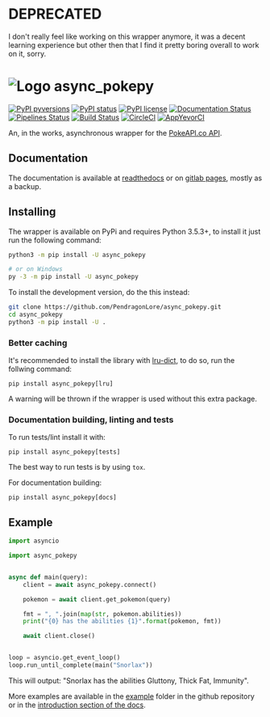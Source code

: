 # DEPRECATED

I don't really feel like working on this wrapper anymore, it was a decent learning experience but other then that I find it pretty boring overall to work on it, sorry.

# ![Logo](https://i.imgur.com/HbPBYwf.png) async_pokepy

[![PyPI pyversions](https://img.shields.io/pypi/pyversions/async_pokepy.svg)](https://pypi.python.org/pypi/async-pokepy/)
[![PyPI status](https://img.shields.io/pypi/status/async_pokepy.svg)](https://pypi.python.org/pypi/async_pokepy/)
[![PyPI license](https://img.shields.io/pypi/l/async_pokepy.svg)](https://github.com/PendragonLore/async_pokepy/blob/master/LICENSE)
[![Documentation Status](https://readthedocs.org/projects/async-pokepy/badge/?version=master)](https://async-pokepy.readthedocs.io/en/master/?badge=master)
[![Pipelines Status](https://gitlab.com/PendragonLore/async_pokepy/badges/master/pipeline.svg)](https://gitlab.com/PendragonLore/async_pokepy/pipelines)
[![Build Status](https://img.shields.io/travis/com/PendragonLore/async_pokepy.svg?label=TravisCI)](https://travis-ci.com/PendragonLore/async_pokepy)
[![CircleCI](https://img.shields.io/circleci/project/github/PendragonLore/async_pokepy/master.svg?label=CircleCI)](https://circleci.com/gh/PendragonLore/async_pokepy)
[![AppYevorCI](https://img.shields.io/appveyor/ci/PendragonLore/async-pokepy/master.svg?label=AppVeyorCI)](https://ci.appveyor.com/project/PendragonLore/async-pokepy)

An, in the works, asynchronous wrapper for the [PokeAPI.co API](https://pokeapi.co).

## Documentation

The documentation is available at [readthedocs](https://async-pokepy.readthedocs.io/en/master/) or on
[gitlab pages](https://pendragonlore.gitlab.io/async_pokepy/), mostly as a backup.

## Installing

The wrapper is available on PyPi and requires Python 3.5.3+, to install it just run the following command:

```sh
python3 -m pip install -U async_pokepy

# or on Windows
py -3 -m pip install -U async_pokepy
```

To install the development version, do the this instead:

```sh
git clone https://github.com/PendragonLore/async_pokepy.git
cd async_pokepy
python3 -m pip install -U .
```

### Better caching

It's recommended to install the library with [lru-dict](https://pypi.org/project/lru-dict/), to do so, run the follwing command:

``pip install async_pokepy[lru]``

A warning will be thrown if the wrapper is used without this extra package.

### Documentation building, linting and tests

To run tests/lint install it with:

``pip install async_pokepy[tests]``

The best way to run tests is by using ``tox``.

For documentation building:

``pip install async_pokepy[docs]``

## Example

```python
import asyncio

import async_pokepy


async def main(query):
    client = await async_pokepy.connect()

    pokemon = await client.get_pokemon(query)

    fmt = ", ".join(map(str, pokemon.abilities))
    print("{0} has the abilities {1}".format(pokemon, fmt))

    await client.close()


loop = asyncio.get_event_loop()
loop.run_until_complete(main("Snorlax"))
```

This will output: "Snorlax has the abilities Gluttony, Thick Fat, Immunity".

More examples are available in the [example](https://github.com/PendragonLore/async_pokepy/tree/master/example)
folder in the github repository or in the [introduction section of the docs](https://async-pokepy.readthedocs.io/en/master/introduction.html).
